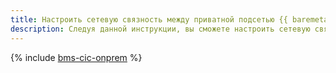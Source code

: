 ```yaml
---
title: Настроить сетевую связность между приватной подсетью {{ baremetal-name }} и On-Prem
description: Следуя данной инструкции, вы сможете настроить сетевую связность между приватной подсетью {{ baremetal-full-name }} и On-Prem с помощью {{ interconnect-name }}.
---
```


{% include [bms-cic-onprem](../../_tutorials/routing/bms-cic-onprem.md) %}
